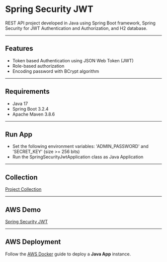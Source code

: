 # Spring Security JWT

REST API project developed in Java using Spring Boot framework, Spring Security for JWT Authentication and Authorization, and H2 database.

---

## Features

- Token based Authentication using JSON Web Token (JWT)
- Role-based authorization
- Encoding password with BCrypt algorithm

---

## Requirements

- Java 17
- Spring Boot 3.2.4
- Apache Maven 3.8.6

---

## Run App

- Set the following environment variables: 'ADMIN_PASSWORD' and 'SECRET_KEY' (size >= 256 bits)
- Run the SpringSecurityJwtApplication class as Java Application

---

## Collection

[Project Collection](https://github.com/erebelo/spring-security-jwt/tree/main/collection)

---

## AWS Demo

[Spring Security JWT](http://api.erebelo.com/spring-security-jwt/swagger-ui/index.html)

---

## AWS Deployment

Follow the [AWS Docker](https://github.com/erebelo/aws-docker/tree/main/java-app) guide to deploy a **Java App** instance.
